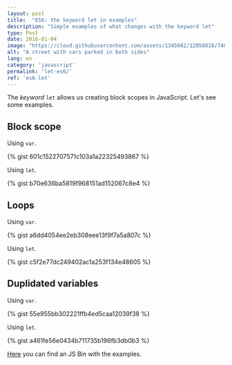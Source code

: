 ```yaml
---
layout: post
title:  "ES6: the keyword let in examples"
description: "Simple examples of what changes with the keyword let"
type: Post
date: 2016-01-04
image: "https://cloud.githubusercontent.com/assets/1345662/12058818/748fa0b0-af37-11e5-88ee-f6e2b1e33fc5.jpg"
alt: "A street with cars parked in both sides"
lang: en
category: 'javascript'
permalink: 'let-es6/'
ref: 'es6-let'
---
```


The *keyword* `let` allows us creating block scopes in JavaScript. Let's see some examples.

## Block scope

Using `var`.

{% gist 601c1522707571c103a1a22325493867 %}

Using `let`.

{% gist b70e636ba5819f968151ad152067c8e4 %}

## Loops

Using `var`.

{% gist a6dd4054ee2eb308eee13f9f7a5a807c %}

Using `let`.

{% gist c5f2e77dc249402ac1a253f134e48605 %}

## Duplidated variables

Using `var`.

{% gist 55e955bb302221ffb4ed5caa12039f38 %}

Using `let`.

{% gist a461fe56e0434b711735b196fb3db0b3 %}

[Here](https://jsbin.com/nifetib/edit?js,console) you can find an JS Bin with the examples.